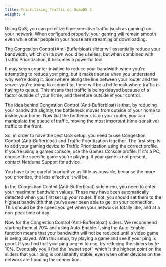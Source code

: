 ```yaml
---
title: Prioritising Traffic on DumaOS 3
weight: 4
---
```


Using QoS, you can prioritize time-sensitive traffic (such as gaming) on your network. When configured properly, your gaming will remain smooth even while other people in your house are streaming or downloading.

The Congestion Control (Anti-Bufferbloat) slider will essentially reduce your bandwidth, which on its own would be useless, but when combined with Traffic Prioritization, it becomes a powerful tool.

It may seem counter-intuitive to reduce your bandwidth when you're attempting to reduce your ping, but it makes sense when you understand why we're doing it. Somewhere along the line between your router and the server you're trying to connect to, there will be a bottleneck where traffic is having to queue. This means that traffic is being delayed because of a factor outside of your home, and therefore outside of your control.

The idea behind Congestion Control (Anti-Bufferbloat) is that, by reducing your bandwidth slightly, the bottleneck moves from outside of your home to inside your home. Now that the bottleneck is on your router, you can manipulate the queue of traffic, moving the most important (time-sensitive) traffic to the front.

So, in order to have the best QoS setup, you need to use Congestion Control (Anti-Bufferbloat) and Traffic Prioritization together. The first step is to add your gaming device to Traffic Prioritization using the correct profile. If you're using a games console, use the Games Console profile. If it's a PC, choose the specific game you're playing. If your game is not present, contact Netduma Support for advice.

You have to be careful to prioritize as little as possible, because the more you prioritize, the less effective it will be.

In the Congestion Control (Anti-Bufferbloat) side menu, you need to enter your maximum bandwidth values. These may have been automatically detected when you first set up your router. If not, you should set them to the highest bandwidth that you've ever been able to get on your connection. This should be the speed you get when your network is totally idle, and at a non-peak time of day.

Now for the Congestion Control (Anti-Bufferbloat) sliders. We recommend starting them at 70% and using Auto-Enable. Using the Auto-Enable function means that your bandwidth will not be reduced until a video game is being played. With this setup, try playing a game and see if your ping is good. If you find that your ping begins to rise, try reducing the sliders by 5-10%. Eventually you'll find the 'sweet spot', which is the highest point on the sliders that your ping is consistently stable, even when other devices on the network are flooding the connection.
